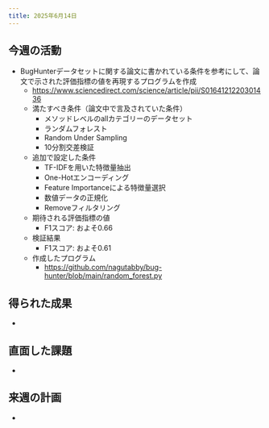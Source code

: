```yaml
---
title: 2025年6月14日
---
```

## 今週の活動
- BugHunterデータセットに関する論文に書かれている条件を参考にして、論文で示された評価指標の値を再現するプログラムを作成
	- https://www.sciencedirect.com/science/article/pii/S0164121220301436
	- 満たすべき条件（論文中で言及されていた条件）
		- メソッドレベルのallカテゴリーのデータセット
		- ランダムフォレスト
		- Random Under Sampling
		- 10分割交差検証
	- 追加で設定した条件
		- TF-IDFを用いた特徴量抽出
		- One-Hotエンコーディング
		- Feature Importanceによる特徴量選択
		- 数値データの正規化
		- Removeフィルタリング
	- 期待される評価指標の値
		- F1スコア: およそ0.66
	- 検証結果
		- F1スコア: およそ0.61
	- 作成したプログラム
		- https://github.com/nagutabby/bug-hunter/blob/main/random_forest.py
## 得られた成果
- 
## 直面した課題
- 
## 来週の計画
- 